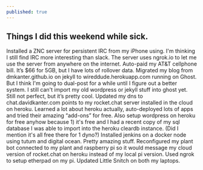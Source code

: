 ```yaml
---
published: true
---
```



## Things I did this weekend while sick.

Installed a ZNC server for persistent IRC from my iPhone using. I'm thinking I still find IRC more interesting than slack. The server uses ngrok.io to let me use the server from anywhere on the internet. Auto-paid my AT&T cellphone bill. It’s $66 for 5GB, but I have lots of rollover data. Migrated my blog from dmkanter.github.io on jekyll to wireddude.herokuapp.com running on Ghost. But I think I'm going to dual-post for a while until I figure out a better system. I still can't import my old wordpress or jekyll stuff into ghost yet. Still not perfect, but it’s pretty cool. Updated my dns to chat.davidkanter.com points to my rocket.chat server installed in the cloud on heroku. Learned a lot about heroku actually, auto-deployed lots of apps and tried their amazing “add-ons” for free. Also setup wordpress on heroku for free anyhow because 1) it's free and I had a recent copy of my sql database I was able to import into the heroku cleardb instance. (Did I mention it's all free there for 1 dyno?) Installed jenkins on a docker node using tutum and digital ocean. Pretty amazing stuff. Reconfigured my plant bot connected to my plant and raspberry pi so it would message my cloud version of rocket.chat on heroku instead of my local pi version. Used ngrok to setup etherpad on my pi. Updated Little Snitch on both my laptops.
